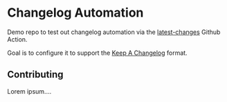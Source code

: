 # Changelog Automation

Demo repo to test out changelog automation via the [latest-changes](https://github.com/tiangolo/latest-changes) Github Action.

Goal is to configure it to support the [Keep A Changelog](https://keepachangelog.com/en/1.0.0/) format.


## Contributing

Lorem ipsum....
